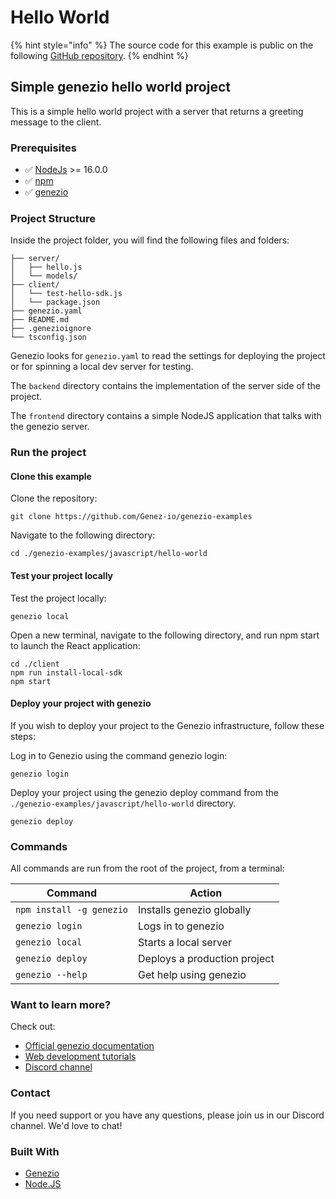 # Hello World

{% hint style="info" %}
The source code for this example is public on the following [GitHub repository](https://github.com/Genez-io/genezio-examples/tree/master/javascript/hello-world).
{% endhint %}

## Simple genezio hello world project

This is a simple hello world project with a server that returns a greeting message to the client.

### Prerequisites

* ✅ [NodeJs](https://nodejs.org) >= 16.0.0
* ✅ [npm](https://www.npmjs.com/)
* ✅ [genezio](https://genezio.com/)

### Project Structure

Inside the project folder, you will find the following files and folders:

```
├── server/
│   ├── hello.js
│   └── models/
├── client/
│   └── test-hello-sdk.js
│   └── package.json
├── genezio.yaml
├── README.md
├── .genezioignore
└── tsconfig.json
```

Genezio looks for `genezio.yaml` to read the settings for deploying the project or for spinning a local dev server for testing.

The `backend` directory contains the implementation of the server side of the project.

The `frontend` directory contains a simple NodeJS application that talks with the genezio server.

### Run the project

#### Clone this example

Clone the repository:

```
git clone https://github.com/Genez-io/genezio-examples
```

Navigate to the following directory:

```
cd ./genezio-examples/javascript/hello-world
```

#### Test your project locally

Test the project locally:

```
genezio local
```

Open a new terminal, navigate to the following directory, and run npm start to launch the React application:

```
cd ./client
npm run install-local-sdk
npm start
```

#### Deploy your project with genezio

If you wish to deploy your project to the Genezio infrastructure, follow these steps:

Log in to Genezio using the command genezio login:

```
genezio login
```

Deploy your project using the genezio deploy command from the `./genezio-examples/javascript/hello-world` directory.

```
genezio deploy
```

### Commands

All commands are run from the root of the project, from a terminal:

| Command                  | Action                       |
| ------------------------ | ---------------------------- |
| `npm install -g genezio` | Installs genezio globally    |
| `genezio login`          | Logs in to genezio           |
| `genezio local`          | Starts a local server        |
| `genezio deploy`         | Deploys a production project |
| `genezio --help`         | Get help using genezio       |

### Want to learn more?

Check out:

* [Official genezio documentation](https://genezio.com/docs)
* [Web development tutorials](https://genezio.com/blog)
* [Discord channel](https://discord.gg/uc9H5YKjXv)

### Contact

If you need support or you have any questions, please join us in our Discord channel. We'd love to chat!

### Built With

* [Genezio](https://genezio.com/)
* [Node.JS](https://nodejs.org/en/)
